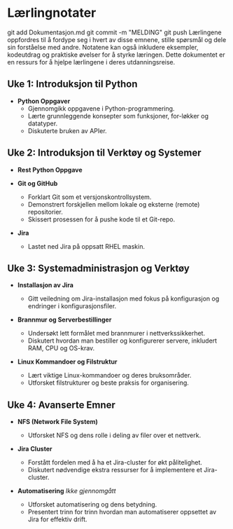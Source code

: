 # Lærlingnotater
git add Dokumentasjon.md
git commit -m "MELDING"
git push
Lærlingene oppfordres til å fordype seg i hvert av disse emnene, stille spørsmål og dele sin forståelse med andre. Notatene kan også inkludere eksempler, kodeutdrag og praktiske øvelser for å styrke læringen. Dette dokumentet er en ressurs for å hjelpe lærlingene i deres utdanningsreise.

## Uke 1: Introduksjon til Python

-   **Python Oppgaver**
    -   Gjennomgikk oppgavene i Python-programmering.
    -   Lærte grunnleggende konsepter som funksjoner, for-løkker og datatyper.
    -   Diskuterte bruken av APIer.

## Uke 2: Introduksjon til Verktøy og Systemer

-   **Rest Python Oppgave**
-   **Git og GitHub**
    -   Forklart Git som et versjonskontrollsystem.
    -   Demonstrert forskjellen mellom lokale og eksterne (remote) repositorier.
    -   Skissert prosessen for å pushe kode til et Git-repo.

-   **Jira**
    -   Lastet ned Jira på oppsatt RHEL maskin.

## Uke 3: Systemadministrasjon og Verktøy

-   **Installasjon av Jira**
    -   Gitt veiledning om Jira-installasjon med fokus på konfigurasjon og endringer i konfigurasjonsfiler.

-   **Brannmur og Serverbestillinger**
    -   Undersøkt lett formålet med brannmurer i nettverkssikkerhet.
    -   Diskutert hvordan man bestiller og konfigurerer servere, inkludert RAM, CPU og OS-krav.

-   **Linux Kommandoer og Filstruktur**
    -   Lært viktige Linux-kommandoer og deres bruksområder.
    -   Utforsket filstrukturer og beste praksis for organisering.

## Uke 4: Avanserte Emner

-   **NFS (Network File System)**
    -   Utforsket NFS og dens rolle i deling av filer over et nettverk.

-   **Jira Cluster**
    -   Forstått fordelen med å ha et Jira-cluster for økt pålitelighet.
    -   Diskutert nødvendige ekstra ressurser for å implementere et Jira-cluster.

-   **Automatisering**
    _Ikke gjennomgått_
    -   Utforsket automatisering og dens betydning.
    -   Presentert trinn for trinn hvordan man automatiserer oppsettet av Jira for effektiv drift.
